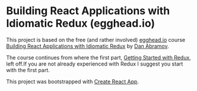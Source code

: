 # Building React Applications with Idiomatic Redux (egghead.io)

This project is based on the free (and rather involved) [egghead.io](https://egghead.io/) course [Building React Applications with Idiomatic Redux](https://egghead.io/courses/building-react-applications-with-idiomatic-redux) by [Dan Abramov](https://github.com/gaearon/).

The course continues from where the first part, [Getting Started with Redux](https://egghead.io/courses/getting-started-with-redux), left off.If you are not already experienced with Redux I suggest you start with the first part.

This project was bootstrapped with [Create React App](https://github.com/facebookincubator/create-react-app).
